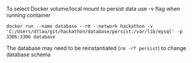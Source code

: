 To select Docker volume/local mount to persist data use -v flag when running container

`docker run --name database --rm --network hackathon -v 'C:/Users/dtlau/git/hackathon/database/persist:/var/lib/mysql' -p 3306:3306 database`

The database may need to be reinstantiated (`rm -rf persist`) to change database schema

